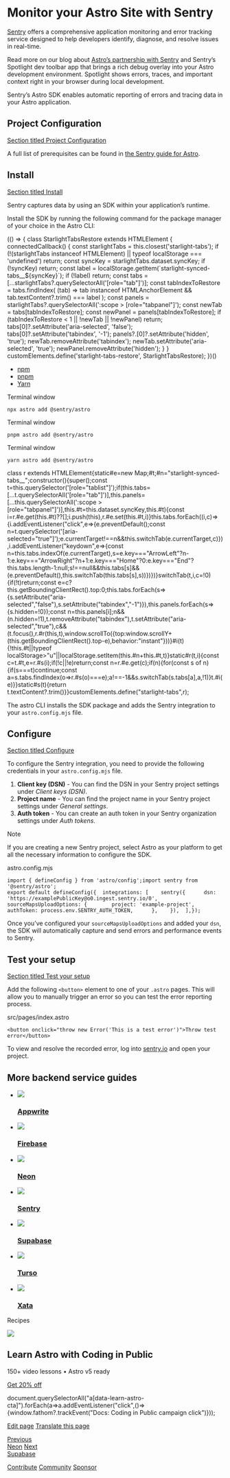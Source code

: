 Monitor your Astro Site with Sentry
===================================

[Sentry](https://sentry.io) offers a comprehensive application monitoring and error tracking service designed to help developers identify, diagnose, and resolve issues in real-time.

Read more on our blog about [Astro’s partnership with Sentry](https://astro.build/blog/sentry-official-monitoring-partner/) and Sentry’s Spotlight dev toolbar app that brings a rich debug overlay into your Astro development environment. Spotlight shows errors, traces, and important context right in your browser during local development.

Sentry’s Astro SDK enables automatic reporting of errors and tracing data in your Astro application.

Project Configuration
---------------------

[Section titled Project Configuration](#project-configuration)

A full list of prerequisites can be found in [the Sentry guide for Astro](https://docs.sentry.io/platforms/javascript/guides/astro/#prerequisites).

Install
-------

[Section titled Install](#install)

Sentry captures data by using an SDK within your application’s runtime.

Install the SDK by running the following command for the package manager of your choice in the Astro CLI:

(() => { class StarlightTabsRestore extends HTMLElement { connectedCallback() { const starlightTabs = this.closest('starlight-tabs'); if (!(starlightTabs instanceof HTMLElement) || typeof localStorage === 'undefined') return; const syncKey = starlightTabs.dataset.syncKey; if (!syncKey) return; const label = localStorage.getItem(\`starlight-synced-tabs\_\_${syncKey}\`); if (!label) return; const tabs = \[...starlightTabs?.querySelectorAll('\[role="tab"\]')\]; const tabIndexToRestore = tabs.findIndex( (tab) => tab instanceof HTMLAnchorElement && tab.textContent?.trim() === label ); const panels = starlightTabs?.querySelectorAll(':scope > \[role="tabpanel"\]'); const newTab = tabs\[tabIndexToRestore\]; const newPanel = panels\[tabIndexToRestore\]; if (tabIndexToRestore < 1 || !newTab || !newPanel) return; tabs\[0\]?.setAttribute('aria-selected', 'false'); tabs\[0\]?.setAttribute('tabindex', '-1'); panels?.\[0\]?.setAttribute('hidden', 'true'); newTab.removeAttribute('tabindex'); newTab.setAttribute('aria-selected', 'true'); newPanel.removeAttribute('hidden'); } } customElements.define('starlight-tabs-restore', StarlightTabsRestore); })()

*   [npm](#tab-panel-3041)
*   [pnpm](#tab-panel-3042)
*   [Yarn](#tab-panel-3043)

Terminal window

    npx astro add @sentry/astro

Terminal window

    pnpm astro add @sentry/astro

Terminal window

    yarn astro add @sentry/astro

class r extends HTMLElement{static#e=new Map;#t;#n="starlight-synced-tabs\_\_";constructor(){super();const t=this.querySelector('\[role="tablist"\]');if(this.tabs=\[...t.querySelectorAll('\[role="tab"\]')\],this.panels=\[...this.querySelectorAll(':scope > \[role="tabpanel"\]')\],this.#t=this.dataset.syncKey,this.#t){const i=r.#e.get(this.#t)??\[\];i.push(this),r.#e.set(this.#t,i)}this.tabs.forEach((i,c)=>{i.addEventListener("click",e=>{e.preventDefault();const n=t.querySelector('\[aria-selected="true"\]');e.currentTarget!==n&&this.switchTab(e.currentTarget,c)}),i.addEventListener("keydown",e=>{const n=this.tabs.indexOf(e.currentTarget),s=e.key==="ArrowLeft"?n-1:e.key==="ArrowRight"?n+1:e.key==="Home"?0:e.key==="End"?this.tabs.length-1:null;s!==null&&this.tabs\[s\]&&(e.preventDefault(),this.switchTab(this.tabs\[s\],s))})})}switchTab(t,i,c=!0){if(!t)return;const e=c?this.getBoundingClientRect().top:0;this.tabs.forEach(s=>{s.setAttribute("aria-selected","false"),s.setAttribute("tabindex","-1")}),this.panels.forEach(s=>{s.hidden=!0});const n=this.panels\[i\];n&&(n.hidden=!1),t.removeAttribute("tabindex"),t.setAttribute("aria-selected","true"),c&&(t.focus(),r.#r(this,t),window.scrollTo({top:window.scrollY+(this.getBoundingClientRect().top-e),behavior:"instant"}))}#i(t){!this.#t||typeof localStorage>"u"||localStorage.setItem(this.#n+this.#t,t)}static#r(t,i){const c=t.#t,e=r.#s(i);if(!c||!e)return;const n=r.#e.get(c);if(n){for(const s of n){if(s===t)continue;const a=s.tabs.findIndex(o=>r.#s(o)===e);a!==-1&&s.switchTab(s.tabs\[a\],a,!1)}t.#i(e)}}static#s(t){return t.textContent?.trim()}}customElements.define("starlight-tabs",r);

The astro CLI installs the SDK package and adds the Sentry integration to your `astro.config.mjs` file.

Configure
---------

[Section titled Configure](#configure)

To configure the Sentry integration, you need to provide the following credentials in your `astro.config.mjs` file.

1.  **Client key (DSN)** - You can find the DSN in your Sentry project settings under _Client keys (DSN)_.
2.  **Project name** - You can find the project name in your Sentry project settings under _General settings_.
3.  **Auth token** - You can create an auth token in your Sentry organization settings under _Auth tokens_.

Note

If you are creating a new Sentry project, select Astro as your platform to get all the necessary information to configure the SDK.

astro.config.mjs

    import { defineConfig } from 'astro/config';import sentry from '@sentry/astro';
    export default defineConfig({  integrations: [    sentry({      dsn: 'https://examplePublicKey@o0.ingest.sentry.io/0',      sourceMapsUploadOptions: {        project: 'example-project',        authToken: process.env.SENTRY_AUTH_TOKEN,      },    }),  ],});

Once you’ve configured your `sourceMapsUploadOptions` and added your `dsn`, the SDK will automatically capture and send errors and performance events to Sentry.

Test your setup
---------------

[Section titled Test your setup](#test-your-setup)

Add the following `<button>` element to one of your `.astro` pages. This will allow you to manually trigger an error so you can test the error reporting process.

src/pages/index.astro

    <button onclick="throw new Error('This is a test error')">Throw test error</button>

To view and resolve the recorded error, log into [sentry.io](https://sentry.io/) and open your project.

More backend service guides
---------------------------

*   ![](/logos/appwriteio.svg)
    
    ### [Appwrite](/en/guides/backend/appwriteio/)
    
*   ![](/logos/firebase.svg)
    
    ### [Firebase](/en/guides/backend/google-firebase/)
    
*   ![](/logos/neon.svg)
    
    ### [Neon](/en/guides/backend/neon/)
    
*   ![](/logos/sentry.svg)
    
    ### [Sentry](/en/guides/backend/sentry/)
    
*   ![](/logos/supabase.svg)
    
    ### [Supabase](/en/guides/backend/supabase/)
    
*   ![](/logos/turso.svg)
    
    ### [Turso](/en/guides/backend/turso/)
    
*   ![](/logos/xata.svg)
    
    ### [Xata](/en/guides/backend/xata/)
    

Recipes

![](/_astro/CodingInPublic.DpaYu7Qd_5sx41.webp)

Learn Astro with **Coding in Public**
-------------------------------------

150+ video lessons • Astro v5 ready

[Get 20% off](https://learnastro.dev?code=ASTRO_PROMO)

document.querySelectorAll("a\[data-learn-astro-cta\]").forEach(a=>a.addEventListener("click",()=>{window.fathom?.trackEvent("Docs: Coding in Public campaign click")}));

[Edit page](https://github.com/withastro/docs/edit/main/src/content/docs/en/guides/backend/sentry.mdx) [Translate this page](https://contribute.docs.astro.build/guides/i18n/)

[Previous  
Neon](/en/guides/backend/neon/) [Next  
Supabase](/en/guides/backend/supabase/)

[Contribute](/en/contribute/) [Community](https://astro.build/chat) [Sponsor](https://opencollective.com/astrodotbuild)